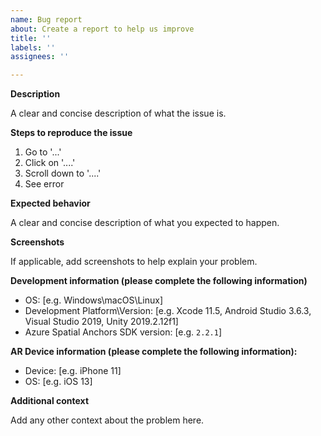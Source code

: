 ```yaml
---
name: Bug report
about: Create a report to help us improve
title: ''
labels: ''
assignees: ''

---
```


**Description**

A clear and concise description of what the issue is.

**Steps to reproduce the issue**

1. Go to '...'
2. Click on '....'
3. Scroll down to '....'
4. See error

**Expected behavior**

A clear and concise description of what you expected to happen.

**Screenshots**

If applicable, add screenshots to help explain your problem.

**Development information (please complete the following information)**

 - OS: [e.g. Windows\macOS\Linux]
 - Development Platform\Version: [e.g. Xcode 11.5, Android Studio 3.6.3, Visual Studio 2019, Unity 2019.2.12f1]
 - Azure Spatial Anchors SDK version: [e.g. `2.2.1`]

**AR Device information (please complete the following information):**

 - Device: [e.g. iPhone 11]
 - OS: [e.g. iOS 13]

**Additional context**

Add any other context about the problem here.

